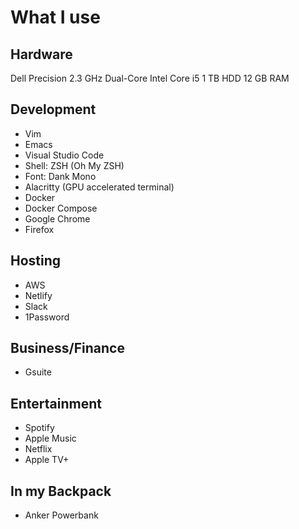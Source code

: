 # What I use

## Hardware

Dell Precision 
2.3 GHz Dual-Core Intel Core i5
1 TB HDD 
12 GB RAM

## Development
- Vim
- Emacs
- Visual Studio Code
- Shell: ZSH (Oh My ZSH)
- Font: Dank Mono
- Alacritty (GPU accelerated terminal)
- Docker
- Docker Compose
- Google Chrome
- Firefox

## Hosting
- AWS
- Netlify
- Slack
- 1Password

## Business/Finance
- Gsuite

## Entertainment
- Spotify
- Apple Music
- Netflix
- Apple TV+

## In my Backpack
- Anker Powerbank


